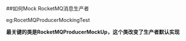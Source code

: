 ##如何Mock RocketMQ消息生产者

eg:RocetMQProducerMockingTest

**最关键的类是RocketMQProducerMockUp，这个类改变了生产者默认实现**
